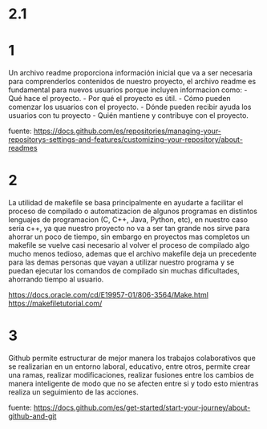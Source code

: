 # 2.1 
# 1
Un archivo readme proporciona información inicial que va a ser necesaria para comprenderlos contenidos de nuestro proyecto, el archivo readme es fundamental para nuevos usuarios
porque incluyen informacion 
como:
    - Qué hace el proyecto.
    - Por qué el proyecto es útil.
    - Cómo pueden comenzar los usuarios con el proyecto.
    - Dónde pueden recibir ayuda los usuarios con tu proyecto
    - Quién mantiene y contribuye con el proyecto.



fuente: https://docs.github.com/es/repositories/managing-your-repositorys-settings-and-features/customizing-your-repository/about-readmes

# 2
La utilidad de makefile se basa principalmente en ayudarte a facilitar el proceso de compilado o automatizacion de algunos programas en distintos lenguajes de programacion (C, C++, Java, Python, etc), en nuestro caso seria c++, ya que nuestro proyecto no va a ser tan grande nos sirve para ahorrar un poco de tiempo, sin embargo en proyectos mas completos un makefile se vuelve casi necesario al volver el proceso de compilado algo mucho menos tedioso, ademas que el archivo makefile deja un precedente para las demas personas que vayan a utilizar nuestro programa y se puedan ejecutar los comandos de compilado sin muchas dificultades, ahorrando tiempo al usuario.

https://docs.oracle.com/cd/E19957-01/806-3564/Make.html
https://makefiletutorial.com/ 


# 3
Github permite estructurar de mejor manera los trabajos colaborativos que se realizarian en un entorno laboral, educativo, entre otros, permite crear una ramas, realizar modificaciones, realizar fusiones entre los cambios de manera inteligente de modo que no se afecten entre si y todo esto mientras realiza un seguimiento de las acciones.

fuente: https://docs.github.com/es/get-started/start-your-journey/about-github-and-git

